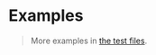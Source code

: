 # Examples

> More examples in [the test files](https://github.com/comparison-searching/interpolation-search/tree/main/test/src).
